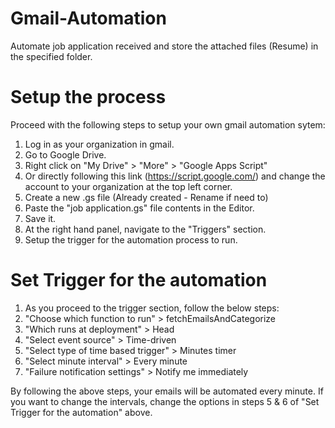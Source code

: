 # Gmail-Automation
Automate job application received and store the attached files (Resume) in the specified folder.

# Setup the process
Proceed with the following steps to setup your own gmail automation sytem:
1.  Log in as your organization in gmail.
2.  Go to Google Drive.
3.  Right click on "My Drive" > "More" > "Google Apps Script"
4.  Or directly following this link (https://script.google.com/) and change the account to your organization at the top left corner.
5.  Create a new .gs file (Already created - Rename if need to)
6.  Paste the "job application.gs" file contents in the Editor.
7.  Save it.
8.  At the right hand panel, navigate to the "Triggers" section.
9.  Setup the trigger for the automation process to run.

# Set Trigger for the automation
1.  As you proceed to the trigger section, follow the below steps:
2.  "Choose which function to run" > fetchEmailsAndCategorize
3.  "Which runs at deployment" > Head
4.  "Select event source" > Time-driven
5.  "Select type of time based trigger" > Minutes timer
6.  "Select minute interval" > Every minute
7.  "Failure notification settings" > Notify me immediately

By following the above steps, your emails will be automated every minute.
If you want to change the intervals, change the options in steps 5 & 6 of "Set Trigger for the automation" above.

